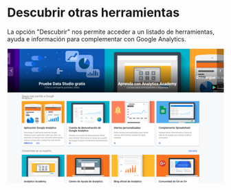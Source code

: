 # Descubrir otras herramientas

La opción "Descubrir" nos permite acceder a un listado de herramientas, ayuda e información para complementar con Google Analytics.

![](.gitbook/assets/captura-de-pantalla-2019-09-30-a-la-s-00.41.11.png)

